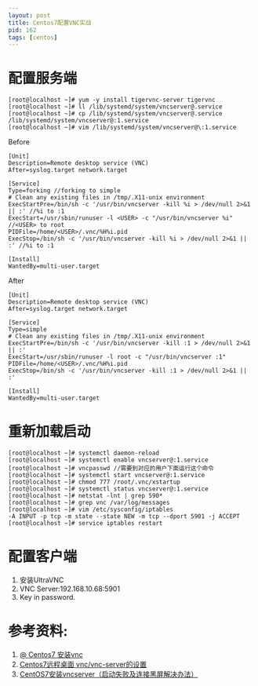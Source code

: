 ```yaml
---
layout: post
title: Centos7配置VNC实战
pid: 162
tags: [centos]
---
```

# 配置服务端

    [root@localhost ~]# yum -y install tigervnc-server tigervnc
    [root@localhost ~]# ll /lib/systemd/system/vncserver@.service
    [root@localhost ~]# cp /lib/systemd/system/vncserver@.service /lib/systemd/system/vncserver@:1.service
    [root@localhost ~]# vim /lib/systemd/system/vncserver@\:1.service

Before 

    [Unit]
    Description=Remote desktop service (VNC)
    After=syslog.target network.target

    [Service]
    Type=forking //forking to simple
    # Clean any existing files in /tmp/.X11-unix environment
    ExecStartPre=/bin/sh -c '/usr/bin/vncserver -kill %i > /dev/null 2>&1 || :' //%i to :1
    ExecStart=/usr/sbin/runuser -l <USER> -c "/usr/bin/vncserver %i" //<USER> to root
    PIDFile=/home/<USER>/.vnc/%H%i.pid
    ExecStop=/bin/sh -c '/usr/bin/vncserver -kill %i > /dev/null 2>&1 || :' //%i to :1

    [Install]
    WantedBy=multi-user.target


After

    [Unit]
    Description=Remote desktop service (VNC)
    After=syslog.target network.target

    [Service]
    Type=simple
    # Clean any existing files in /tmp/.X11-unix environment
    ExecStartPre=/bin/sh -c '/usr/bin/vncserver -kill :1 > /dev/null 2>&1 || :'
    ExecStart=/usr/sbin/runuser -l root -c "/usr/bin/vncserver :1"
    PIDFile=/home/<USER>/.vnc/%H%i.pid
    ExecStop=/bin/sh -c '/usr/bin/vncserver -kill :1 > /dev/null 2>&1 || :'

    [Install]
    WantedBy=multi-user.target

# 重新加载启动

    [root@localhost ~]# systemctl daemon-reload
    [root@localhost ~]# systemctl enable vncserver@:1.service
    [root@localhost ~]# vncpasswd //需要到对应的用户下面运行这个命令
    [root@localhost ~]# systemctl start vncserver@:1.service
    [root@localhost ~]# chmod 777 /root/.vnc/xstartup
    [root@localhost ~]# systemctl status vncserver@:1.service
    [root@localhost ~]# netstat -lnt | grep 590*
    [root@localhost ~]# grep vnc /var/log/messages
    [root@localhost ~]# vim /etc/sysconfig/iptables
    -A INPUT -p tcp -m state --state NEW -m tcp --dport 5901 -j ACCEPT
    [root@localhost ~]# service iptables restart



# 配置客户端

1. 安装UltraVNC
2. VNC Server:192.168.10.68:5901
3. Key in password.



# 参考资料: 

1. [@ Centos7 安装vnc](http://blog.sina.com.cn/s/blog_6347780c0102v6ce.html)
2. [Centos7远程桌面 vnc/vnc-server的设置](http://uchase.blog.51cto.com/880483/1545357)
3. [CentOS7安装vncserver（启动失败及连接黑屏解决办法）](http://blog.csdn.net/u010638969/article/details/51244933)
